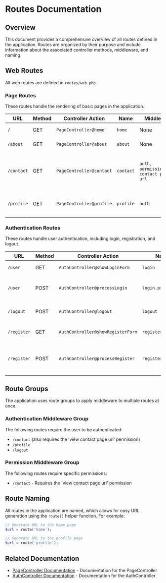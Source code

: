 # Routes Documentation

## Overview
This document provides a comprehensive overview of all routes defined in the application. Routes are organized by their purpose and include information about the associated controller methods, middleware, and naming.

## Web Routes
All web routes are defined in `routes/web.php`.

### Page Routes
These routes handle the rendering of basic pages in the application.

| URL | Method | Controller Action | Name | Middleware | Description |
|-----|--------|------------------|------|------------|-------------|
| `/` | GET | `PageController@home` | `home` | None | Displays the home page |
| `/about` | GET | `PageController@about` | `about` | None | Displays the about page |
| `/contact` | GET | `PageController@contact` | `contact` | `auth`, `permission:view contact page url` | Displays the contact page (requires authentication and permission) |
| `/profile` | GET | `PageController@profile` | `profile` | `auth` | Displays the user profile page (requires authentication) |

### Authentication Routes
These routes handle user authentication, including login, registration, and logout.

| URL | Method | Controller Action | Name | Middleware | Description |
|-----|--------|------------------|------|------------|-------------|
| `/user` | GET | `AuthController@showLoginForm` | `login` | None | Displays the login form |
| `/user` | POST | `AuthController@processLogin` | `login.process` | None | Processes the login form submission |
| `/logout` | POST | `AuthController@logout` | `logout` | `auth` | Logs out the authenticated user |
| `/register` | GET | `AuthController@showRegisterForm` | `register` | None | Displays the registration form |
| `/register` | POST | `AuthController@processRegister` | `register.process` | None | Processes the registration form submission |

## Route Groups
The application uses route groups to apply middleware to multiple routes at once.

### Authentication Middleware Group
The following routes require the user to be authenticated:
- `/contact` (also requires the 'view contact page url' permission)
- `/profile`
- `/logout`

### Permission Middleware Group
The following routes require specific permissions:
- `/contact` - Requires the 'view contact page url' permission

## Route Naming
All routes in the application are named, which allows for easy URL generation using the `route()` helper function. For example:
```php
// Generate URL to the home page
$url = route('home');

// Generate URL to the profile page
$url = route('profile');
```

## Related Documentation
- [PageController Documentation](Controllers/PageController.md) - Documentation for the PageController
- [AuthController Documentation](Controllers/AuthController.md) - Documentation for the AuthController

